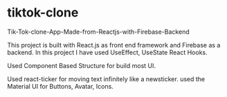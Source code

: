 # tiktok-clone
Tik-Tok-clone-App-Made-from-Reactjs-with-Firebase-Backend

This project is built with React.js as front end framework and Firebase as a backend.
In this project I have used UseEffect, UseState React Hooks.

Used Component Based Structure for build most UI.

Used react-ticker for moving text infinitely like a newsticker.
used the Material UI for Buttons, Avatar, Icons.
